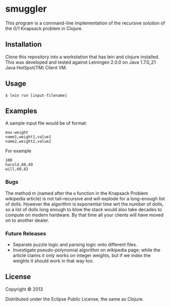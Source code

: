 # smuggler

This program is a command-line implementation of the recursive solution of the 0/1 Knapsack problem in Clojure.

## Installation

Clone this repository into a workstation that has lein and clojure installed.
This was developed and tested against Leiningen 2.0.0 on Java 1.7.0_21 Java HotSpot(TM) Client VM.

## Usage

    $ lein run [input-filename]

## Examples

A sample input file would be of format:

    max-weight
    name1,weight1,value1
    name2,weight2,value2

For example
	
    100
    harold,80,49
    will,60,82

### Bugs

The method m (named after the `m` function in the Knapsack Problem wikipedia article) is not tail-recursive and will explode for a long-enough list of dolls.  However the algorithm is exponential time wrt the number of dolls, so a list of dolls long enough to blow the stack would also take decades to compute on modern hardware.  By that time all your clients will have moved on to another dealer.

### Future Releases

* Separate puzzle logic and parsing logic onto different files.
* Investigate pseudo-polynomial algorithm on wikipedia page; while the article claims it only works on integer weights, but if we index the weights it should work in that way too.

## License

Copyright © 2013

Distributed under the Eclipse Public License, the same as Clojure.